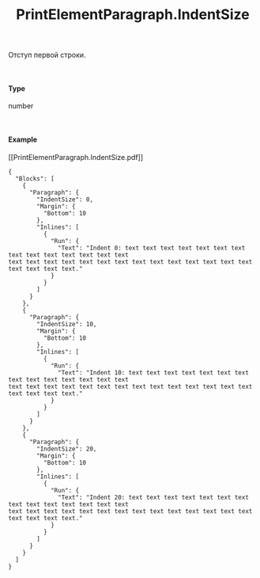 ﻿---
layout: default
title: PrintElementParagraph.IndentSize
position: 
categories: 
tags: 
---

Отступ первой строки.

    

#### Type

number

   

#### Example

[[PrintElementParagraph.IndentSize.pdf]]

```
{
  "Blocks": [
    {
      "Paragraph": {
        "IndentSize": 0,
        "Margin": {
          "Bottom": 10
        },
        "Inlines": [
          {
            "Run": {
              "Text": "Indent 0: text text text text text text text text text text text text text text 
text text text text text text text text text text text text text text text text text text."
            }
          }
        ]
      }
    },
    {
      "Paragraph": {
        "IndentSize": 10,
        "Margin": {
          "Bottom": 10
        },
        "Inlines": [
          {
            "Run": {
              "Text": "Indent 10: text text text text text text text text text text text text text text 
text text text text text text text text text text text text text text text text text text."
            }
          }
        ]
      }
    },
    {
      "Paragraph": {
        "IndentSize": 20,
        "Margin": {
          "Bottom": 10
        },
        "Inlines": [
          {
            "Run": {
              "Text": "Indent 20: text text text text text text text text text text text text text text 
text text text text text text text text text text text text text text text text text text."
            }
          }
        ]
      }
    }
  ]
}
```

  


  


